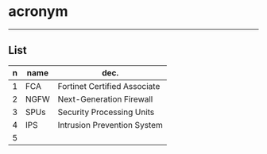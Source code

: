 # acronym

---

## List
|n|name|dec.|
|-|----|----|
|1|FCA|Fortinet Certified Associate|
|2|NGFW|Next-Generation Firewall|
|3|SPUs|Security Processing Units|
|4|IPS|Intrusion Prevention System|
|5|
